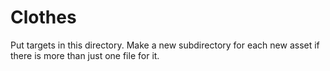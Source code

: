 # Clothes

Put targets in this directory. Make a new subdirectory for each new asset if there is more than just one file for it.
